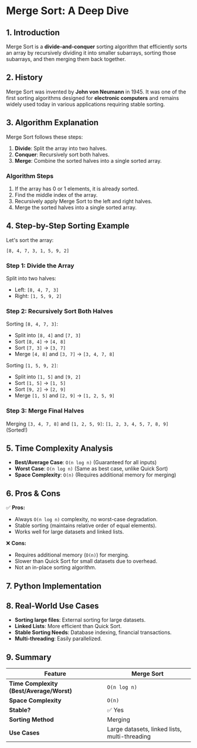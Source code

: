 # Merge Sort: A Deep Dive

## 1. Introduction
Merge Sort is a **divide-and-conquer** sorting algorithm that efficiently sorts an array by recursively dividing it into smaller subarrays, sorting those subarrays, and then merging them back together.

## 2. History
Merge Sort was invented by **John von Neumann** in 1945. It was one of the first sorting algorithms designed for **electronic computers** and remains widely used today in various applications requiring stable sorting.

## 3. Algorithm Explanation
Merge Sort follows these steps:

1. **Divide**: Split the array into two halves.
2. **Conquer**: Recursively sort both halves.
3. **Merge**: Combine the sorted halves into a single sorted array.

### Algorithm Steps
1. If the array has 0 or 1 elements, it is already sorted.
2. Find the middle index of the array.
3. Recursively apply Merge Sort to the left and right halves.
4. Merge the sorted halves into a single sorted array.

## 4. Step-by-Step Sorting Example
Let's sort the array:

`[8, 4, 7, 3, 1, 5, 9, 2]`

### Step 1: Divide the Array
Split into two halves:
- Left: `[8, 4, 7, 3]`
- Right: `[1, 5, 9, 2]`

### Step 2: Recursively Sort Both Halves
Sorting `[8, 4, 7, 3]`:
- Split into `[8, 4]` and `[7, 3]`
- Sort `[8, 4]` → `[4, 8]`
- Sort `[7, 3]` → `[3, 7]`
- Merge `[4, 8]` and `[3, 7]` → `[3, 4, 7, 8]`

Sorting `[1, 5, 9, 2]`:
- Split into `[1, 5]` and `[9, 2]`
- Sort `[1, 5]` → `[1, 5]`
- Sort `[9, 2]` → `[2, 9]`
- Merge `[1, 5]` and `[2, 9]` → `[1, 2, 5, 9]`

### Step 3: Merge Final Halves
Merging `[3, 4, 7, 8]` and `[1, 2, 5, 9]`:
`[1, 2, 3, 4, 5, 7, 8, 9]` (Sorted!)

## 5. Time Complexity Analysis
- **Best/Average Case**: `O(n log n)` (Guaranteed for all inputs)
- **Worst Case**: `O(n log n)` (Same as best case, unlike Quick Sort)
- **Space Complexity**: `O(n)` (Requires additional memory for merging)

## 6. Pros & Cons
✅ **Pros:**
- Always `O(n log n)` complexity, no worst-case degradation.
- Stable sorting (maintains relative order of equal elements).
- Works well for large datasets and linked lists.

❌ **Cons:**
- Requires additional memory (`O(n)`) for merging.
- Slower than Quick Sort for small datasets due to overhead.
- Not an in-place sorting algorithm.

## 7. Python Implementation


## 8. Real-World Use Cases
- **Sorting large files**: External sorting for large datasets.
- **Linked Lists**: More efficient than Quick Sort.
- **Stable Sorting Needs**: Database indexing, financial transactions.
- **Multi-threading**: Easily parallelized.

## 9. Summary
| Feature          | Merge Sort |
|-----------------|-----------|
| **Time Complexity (Best/Average/Worst)** | `O(n log n)` |
| **Space Complexity** | `O(n)` |
| **Stable?** | ✅ Yes |
| **Sorting Method** | Merging |
| **Use Cases** | Large datasets, linked lists, multi-threading |

